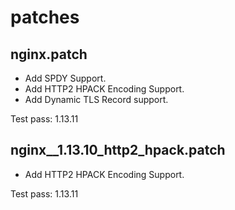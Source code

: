 # patches


## nginx.patch
* Add SPDY Support.
* Add HTTP2 HPACK Encoding Support.
* Add Dynamic TLS Record support.

Test pass: 1.13.11


## nginx__1.13.10_http2_hpack.patch
* Add HTTP2 HPACK Encoding Support.

Test pass: 1.13.11

